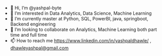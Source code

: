 - 👋 Hi, I’m @yashpal-byte
- 👀 I’m interested in Data Analytics, Data Science, Machine Learning
- 🌱 I’m currently master at Python, SQL, PowerBI, java, springboot, Backend engineering
- 💞️ I’m looking to collaborate on Analytics, Machine Learning both part time and full time
- 📫 How to reach me https://www.linkedin.com/in/yashpaldhawle/ , dhawleyashpal@gmail.com

<!---
yashpal-byte/yashpal-byte is a ✨ special ✨ repository because its `README.md` (this file) appears on your GitHub profile.
You can click the Preview link to take a look at your changes.
--->
